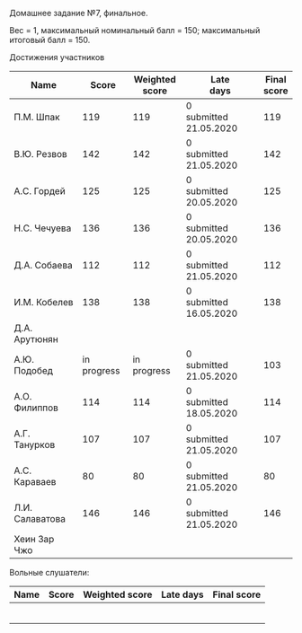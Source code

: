 Домашнее задание №7, финальное.

Вес = 1, максимальный номинальный балл = 150; максимальный итоговый балл = 150.



Достижения участников

| Name            | Score                    | Weighted<br>score        | Late<br>days                | Final<br>score           |
| --------------- | ------------------------ | ------------------------ | --------------------------- | ------------------------ |
| П.М. Шпак       | 119 | 119 | 0<br />submitted 21.05.2020 | 119 |
| В.Ю. Резвов     | 142 | 142 | 0<br />submitted 21.05.2020 | 142 |
| А.С. Гордей     | 125 | 125 | 0<br />submitted 20.05.2020 | 125 |
| Н.С. Чечуева    | 136 | 136 | 0<br />submitted 20.05.2020 | 136 |
| Д.А. Собаева    | 112 | 112 | 0<br />submitted 21.05.2020 | 112 |
| И.М. Кобелев    | 138   | 138               | 0<br />submitted 16.05.2020 | 138 |
| Д.А. Арутюнян   |       |                   |                             |                |
| А.Ю. Подобед    | in progress | in progress | 0<br />submitted 21.05.2020 | 103 |
| А.О. Филиппов   | 114 | 114 | 0<br />submitted 18.05.2020 | 114 |
| А.Г. Танурков   | 107 | 107 | 0<br />submitted 21.05.2020 | 107 |
| А.С. Караваев   | 80 | 80 | 0<br />submitted 21.05.2020 | 80 |
| Л.И. Салаватова | 146 | 146 | 0<br />submitted 21.05.2020 | 146 |
| Хеин Зар Чжо    |       |                   |                             |                |



Вольные слушатели:

| Name         | Score | Weighted score | Late days | Final score |
| ------------ | ----- | -------------- | --------- | ----------- |
|              |       |                |           |             |
|              |       |                |           |             |
|              |       |                |           |             |
|              |       |                |           |             |
|              |       |                |           |             |
|              |       |                |           |             |


